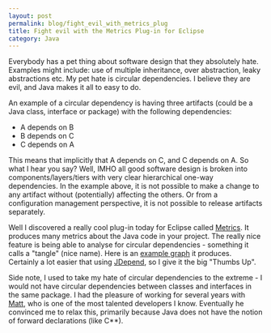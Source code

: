 ```yaml
---
layout: post
permalink: blog/fight_evil_with_metrics_plug
title: Fight evil with the Metrics Plug-in for Eclipse
category: Java
---
```


<p>
Everybody has a pet thing about software design that they absolutely hate. Examples might include: use of multiple inheritance, over abstraction, leaky abstractions etc. My pet hate is circular dependencies. I believe they are evil, and Java makes it all to easy to do.

</p>
<p>
An example of a circular dependency is having three artifacts (could be a Java class, interface or package) with the following dependencies:

</p>
<ul>
<li>
A depends on B

</li>
<li>
B depends on C

</li>
<li>
C depends on A

</li>
</ul>
<p>
This means that implicitly that A depends on C, and C depends on A. So what I hear you say? Well, IMHO all good software design is broken into components/layers/tiers with very clear hierarchical one-way dependencies. In the example above, it is not possible to make a change to any artifact without (potentially) affecting the others. Or from a configuration management perspective, it is not possible to release artifacts separately.

</p>
<p>
Well I discovered a really cool plug-in today for Eclipse called <a href="http://metrics.sourceforge.net/">Metrics</a>. It produces many metrics about the Java code in your project. The really nice feature is being able to analyse for circular dependencies - something it calls a "tangle" (nice name). Here is an <a href="http://metrics.sourceforge.net/package_dependencies.gif">example graph</a> it produces. Certainly a lot easier that using <a href="http://www.clarkware.com/software/JDepend.html">JDepend</a>, so I give it the big "Thumbs Up".

</p>
<p>
Side note, I used to take my hate of circular dependencies to the extreme - I would not have circular dependencies between classes and interfaces in the same package. I had the pleasure of working for several years with <a href="http://madbean.com/blog/">Matt</a>, who is one of the most talented developers I know. Eventually he convinced me to relax this, primarily because Java does not have the notion of forward declarations (like C**).

</p>
